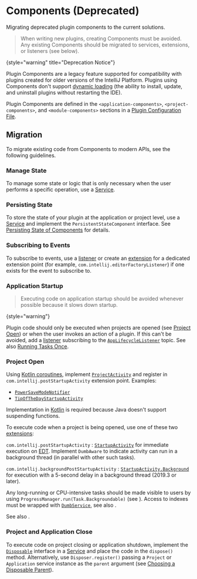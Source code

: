 <!-- Copyright 2000-2024 JetBrains s.r.o. and contributors. Use of this source code is governed by the Apache 2.0 license. -->

# Components (Deprecated)
<primary-label ref="Deprecated"/>

<link-summary>Migrating deprecated plugin components to the current solutions.</link-summary>

> When writing new plugins, creating Components must be avoided.
> Any existing Components should be migrated to services, extensions, or listeners (see below).
>
{style="warning" title="Deprecation Notice"}

Plugin Components are a legacy feature supported for compatibility with plugins created for older versions of the IntelliJ Platform.
Plugins using Components don't support [dynamic loading](dynamic_plugins.md) (the ability to install, update, and uninstall plugins without restarting the IDE).

Plugin Components are defined in the `<application-components>`, `<project-components>`, and `<module-components>` sections in a [Plugin Configuration File](plugin_configuration_file.md).

## Migration

To migrate existing code from Components to modern APIs, see the following guidelines.

### Manage State

To manage some state or logic that is only necessary when the user performs a specific operation, use a [Service](plugin_services.md).

### Persisting State

To store the state of your plugin at the application or project level, use a [Service](plugin_services.md) and implement the `PersistentStateComponent` interface.
See [Persisting State of Components](persisting_state_of_components.md) for details.

### Subscribing to Events

To subscribe to events, use a [listener](plugin_listeners.md) or create an [extension](plugin_extensions.md) for a dedicated extension point (for example, `com.intellij.editorFactoryListener`) if one exists for the event to subscribe to.

### Application Startup

> Executing code on application startup should be avoided whenever possible because it slows down startup.
>
{style="warning"}

Plugin code should only be executed when projects are opened (see [Project Open](#project-open)) or when the user invokes an action of a plugin.
If this can't be avoided, add a [listener](plugin_listeners.md) subscribing to the [`AppLifecycleListener`](%gh-ic%/platform/platform-impl/src/com/intellij/ide/AppLifecycleListener.java) topic.
See also [Running Tasks Once](ide_infrastructure.md#running-tasks-once).

### Project Open

<tabs>

<tab title="2023.1 and later">

Using [Kotlin coroutines](kotlin_coroutines.md), implement [`ProjectActivity`](%gh-ic%/platform/core-api/src/com/intellij/openapi/startup/StartupActivity.kt) and register in `com.intellij.postStartupActivity` extension point.
Examples:
- [`PowerSaveModeNotifier`](%gh-ic%/platform/lang-impl/src/com/intellij/ide/actions/PowerSaveModeNotifier.kt)
- [`TipOfTheDayStartupActivity`](%gh-ic%/platform/tips-of-the-day/src/com/intellij/ide/TipOfTheDayStartupActivity.kt)

Implementation in [Kotlin](using_kotlin.md) is required because Java doesn't support suspending functions.

</tab>

<tab title="Pre-2023.1">

To execute code when a project is being opened, use one of these two [extensions](plugin_extensions.md):

`com.intellij.postStartupActivity`
: [`StartupActivity`](%gh-ic%/platform/core-api/src/com/intellij/openapi/startup/StartupActivity.kt) for immediate execution on [EDT](threading_model.md).
Implement `DumbAware` to indicate activity can run in a background thread (in parallel with other such tasks).

`com.intellij.backgroundPostStartupActivity`
: [`StartupActivity.Background`](%gh-ic%/platform/core-api/src/com/intellij/openapi/startup/StartupActivity.kt) for execution with a 5-second delay in a background thread (2019.3 or later).

Any long-running or CPU-intensive tasks should be made visible to users by using `ProgressManager.run(Task.Backgroundable)` (see [](background_processes.md)).
Access to indexes must be wrapped with [`DumbService`](indexing_and_psi_stubs.md#dumb-mode), see also [](threading_model.md).

See also [](ide_infrastructure.md#running-tasks-once).

</tab>

</tabs>

### Project and Application Close

To execute code on project closing or application shutdown, implement the [`Disposable`](%gh-ic%/platform/util/src/com/intellij/openapi/Disposable.java) interface in a [Service](plugin_services.md) and place the code in the `dispose()` method.
Alternatively, use `Disposer.register()` passing a `Project` or `Application` service instance as the `parent` argument (see [Choosing a Disposable Parent](disposers.md#choosing-a-disposable-parent)).
